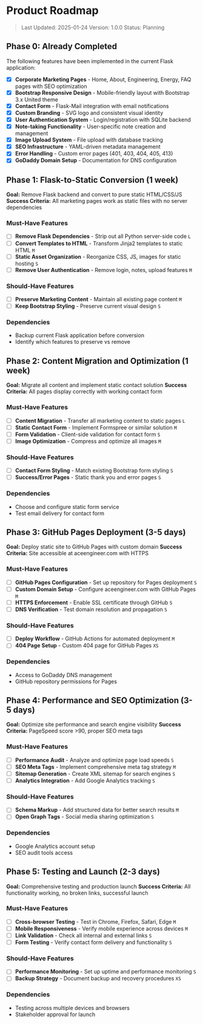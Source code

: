 # Product Roadmap

> Last Updated: 2025-01-24
> Version: 1.0.0
> Status: Planning

## Phase 0: Already Completed

The following features have been implemented in the current Flask application:

- [x] **Corporate Marketing Pages** - Home, About, Engineering, Energy, FAQ pages with SEO optimization
- [x] **Bootstrap Responsive Design** - Mobile-friendly layout with Bootstrap 3.x United theme
- [x] **Contact Form** - Flask-Mail integration with email notifications
- [x] **Custom Branding** - SVG logo and consistent visual identity
- [x] **User Authentication System** - Login/registration with SQLite backend
- [x] **Note-taking Functionality** - User-specific note creation and management
- [x] **Image Upload System** - File upload with database tracking
- [x] **SEO Infrastructure** - YAML-driven metadata management
- [x] **Error Handling** - Custom error pages (401, 403, 404, 405, 413)
- [x] **GoDaddy Domain Setup** - Documentation for DNS configuration

## Phase 1: Flask-to-Static Conversion (1 week)

**Goal:** Remove Flask backend and convert to pure static HTML/CSS/JS
**Success Criteria:** All marketing pages work as static files with no server dependencies

### Must-Have Features

- [ ] **Remove Flask Dependencies** - Strip out all Python server-side code `L`
- [ ] **Convert Templates to HTML** - Transform Jinja2 templates to static HTML `M`
- [ ] **Static Asset Organization** - Reorganize CSS, JS, images for static hosting `S`
- [ ] **Remove User Authentication** - Remove login, notes, upload features `M`

### Should-Have Features

- [ ] **Preserve Marketing Content** - Maintain all existing page content `M`
- [ ] **Keep Bootstrap Styling** - Preserve current visual design `S`

### Dependencies

- Backup current Flask application before conversion
- Identify which features to preserve vs remove

## Phase 2: Content Migration and Optimization (1 week)

**Goal:** Migrate all content and implement static contact solution
**Success Criteria:** All pages display correctly with working contact form

### Must-Have Features

- [ ] **Content Migration** - Transfer all marketing content to static pages `L`
- [ ] **Static Contact Form** - Implement Formspree or similar solution `M`
- [ ] **Form Validation** - Client-side validation for contact form `S`
- [ ] **Image Optimization** - Compress and optimize all images `M`

### Should-Have Features

- [ ] **Contact Form Styling** - Match existing Bootstrap form styling `S`
- [ ] **Success/Error Pages** - Static thank you and error pages `S`

### Dependencies

- Choose and configure static form service
- Test email delivery for contact form

## Phase 3: GitHub Pages Deployment (3-5 days)

**Goal:** Deploy static site to GitHub Pages with custom domain
**Success Criteria:** Site accessible at aceengineer.com with HTTPS

### Must-Have Features

- [ ] **GitHub Pages Configuration** - Set up repository for Pages deployment `S`
- [ ] **Custom Domain Setup** - Configure aceengineer.com with GitHub Pages `M`
- [ ] **HTTPS Enforcement** - Enable SSL certificate through GitHub `S`
- [ ] **DNS Verification** - Test domain resolution and propagation `S`

### Should-Have Features

- [ ] **Deploy Workflow** - GitHub Actions for automated deployment `M`
- [ ] **404 Page Setup** - Custom 404 page for GitHub Pages `XS`

### Dependencies

- Access to GoDaddy DNS management
- GitHub repository permissions for Pages

## Phase 4: Performance and SEO Optimization (3-5 days)

**Goal:** Optimize site performance and search engine visibility
**Success Criteria:** PageSpeed score >90, proper SEO meta tags

### Must-Have Features

- [ ] **Performance Audit** - Analyze and optimize page load speeds `S`
- [ ] **SEO Meta Tags** - Implement comprehensive meta tag strategy `M`
- [ ] **Sitemap Generation** - Create XML sitemap for search engines `S`
- [ ] **Analytics Integration** - Add Google Analytics tracking `S`

### Should-Have Features

- [ ] **Schema Markup** - Add structured data for better search results `M`
- [ ] **Open Graph Tags** - Social media sharing optimization `S`

### Dependencies

- Google Analytics account setup
- SEO audit tools access

## Phase 5: Testing and Launch (2-3 days)

**Goal:** Comprehensive testing and production launch
**Success Criteria:** All functionality working, no broken links, successful launch

### Must-Have Features

- [ ] **Cross-browser Testing** - Test in Chrome, Firefox, Safari, Edge `M`
- [ ] **Mobile Responsiveness** - Verify mobile experience across devices `M`
- [ ] **Link Validation** - Check all internal and external links `S`
- [ ] **Form Testing** - Verify contact form delivery and functionality `S`

### Should-Have Features

- [ ] **Performance Monitoring** - Set up uptime and performance monitoring `S`
- [ ] **Backup Strategy** - Document backup and recovery procedures `XS`

### Dependencies

- Testing across multiple devices and browsers
- Stakeholder approval for launch